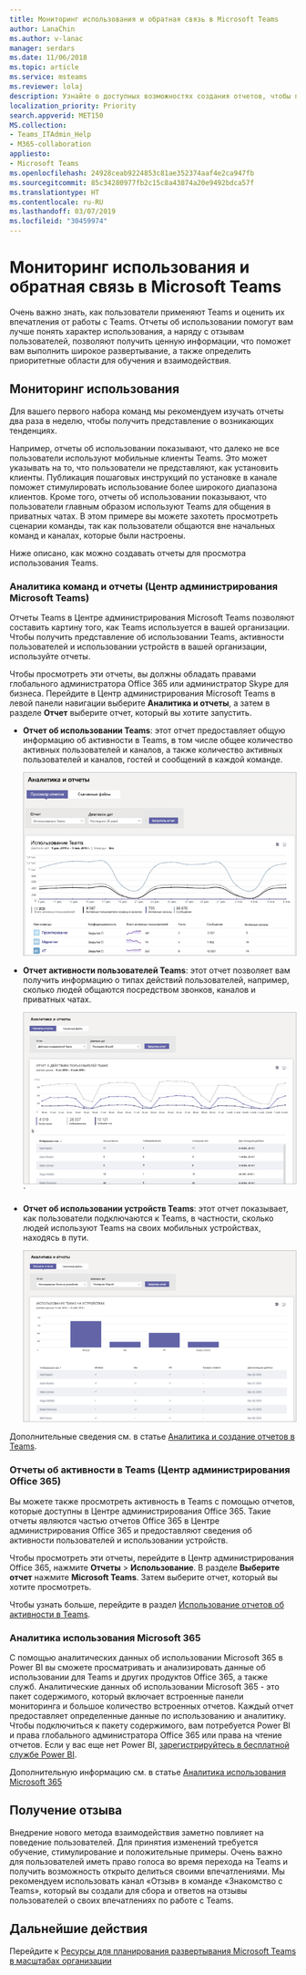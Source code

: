 ```yaml
---
title: Мониторинг использования и обратная связь в Microsoft Teams
author: LanaChin
ms.author: v-lanac
manager: serdars
ms.date: 11/06/2018
ms.topic: article
ms.service: msteams
ms.reviewer: lolaj
description: Узнайте о доступных возможностях создания отчетов, чтобы понять, как пользователи используют Microsoft Teams и собрать отзывы о впечатлениях пользователей.
localization_priority: Priority
search.appverid: MET150
MS.collection:
- Teams_ITAdmin_Help
- M365-collaboration
appliesto:
- Microsoft Teams
ms.openlocfilehash: 24928ceab9224853c81ae352374aaf4e2ca947fb
ms.sourcegitcommit: 85c34280977fb2c15c8a43874a20e9492bdca57f
ms.translationtype: HT
ms.contentlocale: ru-RU
ms.lasthandoff: 03/07/2019
ms.locfileid: "30459974"
---
```

# <a name="monitor-usage-and-feedback-in-microsoft-teams"></a>Мониторинг использования и обратная связь в Microsoft Teams
Очень важно знать, как пользователи применяют Teams и оценить их впечатления от работы с Teams. Отчеты об использовании помогут вам лучше понять характер использования, а наряду с отзывам пользователей, позволяют получить ценную информации, что поможет вам выполнить широкое развертывание, а также определить приоритетные области для обучения и взаимодействия.

## <a name="monitor-usage"></a>Мониторинг использования
Для вашего первого набора команд мы рекомендуем изучать отчеты два раза в неделю, чтобы получить представление о возникающих тенденциях. 

Например, отчеты об использовании показывают, что далеко не все пользователи используют мобильные клиенты Teams. Это может указывать на то, что пользователи не представляют, как установить клиенты. Публикация пошаговых инструкций по установке в канале поможет стимулировать использование более широкого диапазона клиентов. Кроме того, отчеты об использовании показывают, что пользователи главным образом используют Teams для общения в приватных чатах. В этом примере вы можете захотеть просмотреть сценарии команды, так как пользователи общаются вне начальных команд и каналах, которые были настроены. 

Ниже описано, как можно создавать отчеты для просмотра использования Teams. 

### <a name="teams-analytics--reports-microsoft-teams-admin-center"></a>Аналитика команд и отчеты (Центр администрирования Microsoft Teams)

Отчеты Teams в Центре администрирования Microsoft Teams позволяют составить картину того, как Teams используется в вашей организации. Чтобы получить представление об использовании Teams, активности пользователей и использовании устройств в вашей организации, используйте отчеты. 

Чтобы просмотреть эти отчеты, вы должны обладать правами глобального администратора Office 365 или администратор Skype для бизнеса. Перейдите в Центр администрирования Microsoft Teams в левой панели навигации выберите **Аналитика и отчеты**, а затем в разделе **Отчет** выберите отчет, который вы хотите запустить.

- **Отчет об использовании Teams**: этот отчет предоставляет общую информацию об активности в Teams, в том числе общее количество активных пользователей и каналов, а также количество активных пользователей и каналов, гостей и сообщений в каждой команде. 

    ![Отчет об использовании Teams](media/teams-reports-teams-usage.png "Скриншот отчета об использовании команд в Центре администрирования Microsoft Teams")     
- **Отчет активности пользователей Teams**: этот отчет позволяет вам получить информацию о типах действий пользователей, например, сколько людей общаются посредством звонков, каналов и приватных чатах. 

    ![Отчет об активности пользователей Teams](media/teams-reports-user-activity.png "Скриншот отчета об активности пользователей в Центре администрирования Microsoft Teams") 
`
- **Отчет об использовании устройств Teams**: этот отчет показывает, как пользователи подключаются к Teams, в частности, сколько людей используют Teams на своих мобильных устройствах, находясь в пути. 

    ![Отчет об использовании устройств Teams](media/teams-reports-device-usage.png "Скриншот отчета об использовании устройств Teams в Центре администрирования Microsoft Teams")

Дополнительные сведения см. в статье [Аналитика и создание отчетов в Teams](teams-analytics-and-reports/teams-reporting-reference.md). 

### <a name="teams-activity-reports-office-365-admin-center"></a>Отчеты об активности в Teams (Центр администрирования Office 365)
Вы можете также просмотреть активность в Teams с помощью отчетов, которые доступны в Центре администрирования Office 365. Такие отчеты являются частью отчетов Office 365 в Центре администрирования Office 365 и предоставляют сведения об активности пользователей и использовании устройств. 

Чтобы просмотреть эти отчеты, перейдите в Центр администрирования Office 365, нажмите **Отчеты** > **Использование**. В разделе **Выберите отчет** нажмите **Microsoft Teams**. Затем выберите отчет, который вы хотите просмотреть.

Чтобы узнать больше, перейдите в раздел [Использование отчетов об активности в Teams](teams-activity-reports.md).

### <a name="microsoft-365-usage-analytics"></a>Аналитика использования Microsoft 365

С помощью аналитических данных об использовании Microsoft 365 в Power BI вы сможете просматривать и анализировать данные об использовании для Teams и других продуктов Office 365, а также служб. Аналитические данных об использовании Microsoft 365 - это пакет содержимого, который включает встроенные панели мониторинга и большое количество встроенных отчетов. Каждый отчет предоставляет определенные данные по использованию и аналитику. Чтобы подключиться к пакету содержимого, вам потребуется Power BI и права глобального администратора Office 365 или права на чтение отчетов. Если у вас еще нет Power BI, [зарегистрируйтесь в бесплатной службе Power BI](https://powerbi.microsoft.com). 

Дополнительную информацию см. в статье [Аналитика использования Microsoft 365](https://support.office.com/article/Microsoft-365-usage-analytics-77ff780d-ab19-4553-adea-09cb65ad0f1f) 

## <a name="gather-feedback"></a>Получение отзыва
Внедрение нового метода взаимодействия заметно повлияет на поведение пользователей. Для принятия изменений требуется обучение, стимулирование и положительные примеры. Очень важно для пользователей иметь право голоса во время перехода на Teams и получить возможность открыто делиться своими впечатлениями. Мы рекомендуем использовать канал «Отзыв» в команде «Знакомство с Teams», который вы создали для сбора и ответов на отзывы пользователей о своих впечатлениях по работе с Teams. 

## <a name="next-steps"></a>Дальнейшие действия
Перейдите к [Ресурсы для планирования развертывания Microsoft Teams в масштабах организации](get-started-with-teams-resources-for-org-wide-rollout.md)
